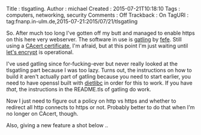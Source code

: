 Title     : tlsgatling.
Author    : michael
Created   : 2015-07-21T10:18:10
Tags      : computers, networking, security
Comments  : Off
Trackback : On
TagURI    : tag:fnanp.in-ulm.de,2015-07-21:2015/07/21/tlsgatling

So. After much too long I've gotten off my butt and managed to enable
https on this here very webserver. The software in use is [gatling][1] by
[fefe][2]. Still using a [CAcert certificate][3], I'm afraid, but at this
point I'm just waiting until [let's encrypt][4] is operational.

I've used gatling since for-fucking-ever but never really looked at the
tlsgatling part because I was too lazy. Turns out, the instructions on how
to build it aren't actually part of gatling because you need to start
earlier, you need to have openssl built with [dietlibc][5] in order for
this to work. If you have _that_, the instructions in the README.tls of
gatling do work.

Now I just need to figure out a policy on http vs https and whether to
redirect all http connects to https or not. Probably better to do that
when I'm no longer on CAcert, though.

Also, giving a new feature a shot below ..

<script id="echochamber">
    var EchoChamber = window.EchoChamber || {};
    (function() {
      EchoChamber.discussionURL = window.location;
      var script = document.createElement('script');
      script.src = '/temp/main.js';
      script.async = true;
      var entry = document.getElementById('echochamber');
      entry.parentNode.insertBefore(script, entry);
    })();
</script>

[1]: https://www.fefe.de/gatling/
[2]: https://www.fefe.de
[3]: https://cacert.org
[4]: https://letsencrypt.org/
[5]: https://www.fefe.de/dietlibc/
